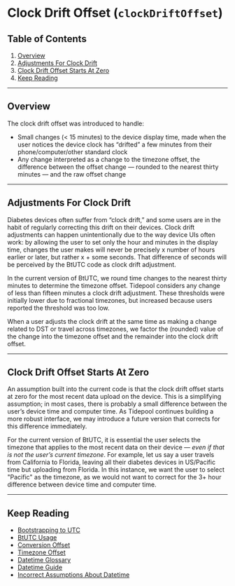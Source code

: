 # Clock Drift Offset (`clockDriftOffset`)<!-- omit in toc -->

## Table of Contents<!-- omit in toc -->

1. [Overview](#overview)
2. [Adjustments For Clock Drift](#adjustments-for-clock-drift)
3. [Clock Drift Offset Starts At Zero](#clock-drift-offset-starts-at-zero)
4. [Keep Reading](#keep-reading)

---

## Overview

The clock drift offset was introduced to handle:

* Small changes (< 15 minutes) to the device display time, made when the user notices the device clock has “drifted” a few minutes from their phone/computer/other standard clock
* Any change interpreted as a change to the timezone offset, the difference between the offset change — rounded to the nearest thirty minutes — and the raw offset change

---

## Adjustments For Clock Drift

Diabetes devices often suffer from “clock drift,” and some users are in the habit of regularly correcting this drift on their devices. Clock drift adjustments can happen unintentionally due to the way device UIs often work: by allowing the user to set only the hour and minutes in the display time, changes the user makes will never be precisely x number of hours earlier or later, but rather x + some seconds. That difference of seconds will be perceived by the BtUTC code as clock drift adjustment.

In the current version of BtUTC, we round time changes to the nearest thirty minutes to determine the timezone offset. Tidepool considers any change of less than fifteen minutes a clock drift adjustment. These thresholds were initially lower due to fractional timezones, but increased because users reported the threshold was too low.

When a user adjusts the clock drift at the same time as making a change related to DST or travel across timezones, we factor the (rounded) value of the change into the timezone offset and the remainder into the clock drift offset.

---

## Clock Drift Offset Starts At Zero

An assumption built into the current code is that the clock drift offset starts at zero for the most recent data upload on the device. This is a simplifying assumption; in most cases, there is probably a small difference between the user’s device time and computer time. As Tidepool continues building a more robust interface, we may introduce a future version that corrects for this difference immediately.

For the current version of BtUTC, it is essential the user selects the timezone that applies to the most recent data on their device — *even if that is not the user’s current timezone*. For example, let us say a user travels from California to Florida, leaving all their diabetes devices in US/Pacific time but uploading from Florida. In this instance, we want the user to select "Pacific" as the timezone, as we would not want to correct for the 3+ hour difference between device time and computer time.

---

## Keep Reading

* [Bootstrapping to UTC](../btutc.md)
* [BtUTC Usage](./usage.md)
* [Conversion Offset](./conversion.md)
* [Timezone Offset](./timezone.md)
* [Datetime Glossary](../glossary.md)
* [Datetime Guide](../../datetime.md)
* [Incorrect Assumptions About Datetime](../assumptions.md)
